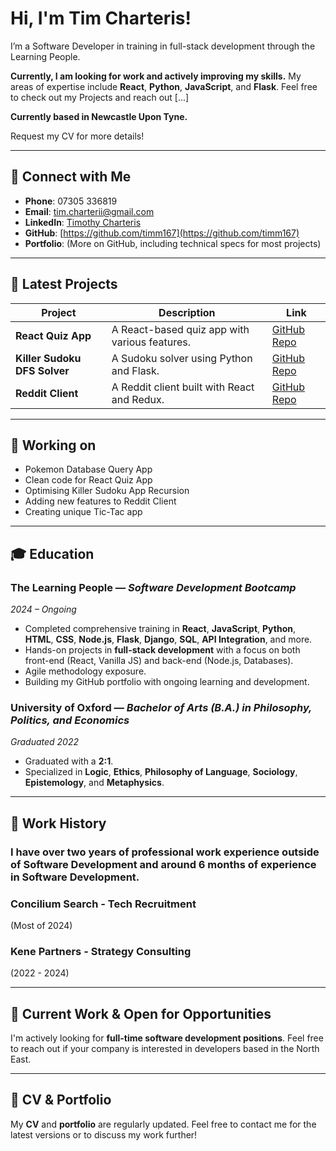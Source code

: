 # Hi, I'm Tim Charteris!

I’m a Software Developer in training in full-stack development through the Learning People.

**Currently, I am looking for work and actively improving my skills.** My areas of expertise include **React**, **Python**, **JavaScript**, and **Flask**. Feel free to check out my Projects and reach out [...]

**Currently based in Newcastle Upon Tyne.**

Request my CV for more details!

---

## 🔗 Connect with Me

- **Phone**: 07305 336819
- **Email**: [tim.charterii@gmail.com](mailto:tim.charterii@gmail.com)
- **LinkedIn**: [Timothy Charteris](https://www.linkedin.com/in/timothy-charteris)
- **GitHub**: [https://github.com/timm167](https://github.com/timm167)
- **Portfolio**: (More on GitHub, including technical specs for most projects)

---

## 🚀 Latest Projects

| Project | Description | Link |
|---------|-------------|------|
| **React Quiz App** | A React-based quiz app with various features. | [GitHub Repo](https://github.com/timm167/Quiz-App) |
| **Killer Sudoku DFS Solver** | A Sudoku solver using Python and Flask. | [GitHub Repo](https://github.com/timm167/killer-sudoku) |
| **Reddit Client** | A Reddit client built with React and Redux. | [GitHub Repo](https://github.com/timm167/reddit-client) |

---

## 🧱 Working on

- Pokemon Database Query App
- Clean code for React Quiz App
- Optimising Killer Sudoku App Recursion
- Adding new features to Reddit Client
- Creating unique Tic-Tac app

---

## 🎓 Education

### **The Learning People** — *Software Development Bootcamp*  
*2024 – Ongoing*  
- Completed comprehensive training in **React**, **JavaScript**, **Python**, **HTML**, **CSS**, **Node.js**, **Flask**, **Django**, **SQL**, **API Integration**, and more.
- Hands-on projects in **full-stack development** with a focus on both front-end (React, Vanilla JS) and back-end (Node.js, Databases).
- Agile methodology exposure.
- Building my GitHub portfolio with ongoing learning and development.

### **University of Oxford** — *Bachelor of Arts (B.A.) in Philosophy, Politics, and Economics*  
*Graduated 2022*  
- Graduated with a **2:1**.
- Specialized in **Logic**, **Ethics**, **Philosophy of Language**, **Sociology**, **Epistemology**, and **Metaphysics**.

---

## 💼 Work History

### I have over two years of professional work experience outside of Software Development and around 6 months of experience in Software Development. 

### Concilium Search - Tech Recruitment
(Most of 2024)

### Kene Partners - Strategy Consulting
(2022 - 2024)

---

## 💼 Current Work & Open for Opportunities

I'm actively looking for **full-time software development positions**. Feel free to reach out if your company is interested in developers based in the North East.

---

## 📜 CV & Portfolio

My **CV** and **portfolio** are regularly updated. Feel free to contact me for the latest versions or to discuss my work further!
